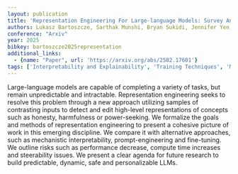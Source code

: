 ```yaml
---
layout: publication
title: 'Representation Engineering For Large-language Models: Survey And Research Challenges'
authors: Lukasz Bartoszcze, Sarthak Munshi, Bryan Sukidi, Jennifer Yen, Zejia Yang, David Williams-king, Linh Le, Kosi Asuzu, Carsten Maple
conference: "Arxiv"
year: 2025
bibkey: bartoszcze2025representation
additional_links:
  - {name: "Paper", url: 'https://arxiv.org/abs/2502.17601'}
tags: ['Interpretability and Explainability', 'Training Techniques', 'Merging', 'Fine-Tuning', 'Prompting', 'Survey Paper', 'Pretraining Methods']
---
```

Large-language models are capable of completing a variety of tasks, but
remain unpredictable and intractable. Representation engineering seeks to
resolve this problem through a new approach utilizing samples of contrasting
inputs to detect and edit high-level representations of concepts such as
honesty, harmfulness or power-seeking. We formalize the goals and methods of
representation engineering to present a cohesive picture of work in this
emerging discipline. We compare it with alternative approaches, such as
mechanistic interpretability, prompt-engineering and fine-tuning. We outline
risks such as performance decrease, compute time increases and steerability
issues. We present a clear agenda for future research to build predictable,
dynamic, safe and personalizable LLMs.
